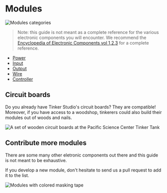 # Modules

![Modules categories]({{site.baseurl}}/assets/modules.jpg)

> Note: this guide is not meant as a complete reference for the various electronic components you will encounter. We recommend the [Encyclopedia of Electronic Components vol 1,2,3](https://www.makershed.com/products/make-encyclopedia-of-electronic-components-vol-1) for a complete reference.

* [Power]({{site.baseurl}}/modules/power)
* [Input]({{site.baseurl}}/modules/input)
* [Output]({{site.baseurl}}/modules/output)
* [Wire]({{site.baseurl}}/modules/wire)
* [Controller]({{site.baseurl}}/modules/controller)

## Circuit boards

Do you already have Tinker Studio's circuit boards? They are compatible! Moreover, if you have access to a woodshop, tinkerers could also
build their modules out of woods and nails.

![A set of wooden circuit boards at the Pacific Science Center Tinker Tank]({{site.baseurl}}/assets/circuitboards.jpg)

## Contribute more modules

There are some many other eletronic components out there and this guide is not meant to be exhaustive.

If you develop a new module, don't hesitate to send us a pull request to add it to the list.

![Modules with colored masking tape]({{site.baseurl}}/assets/coloredmodules.jpg)
